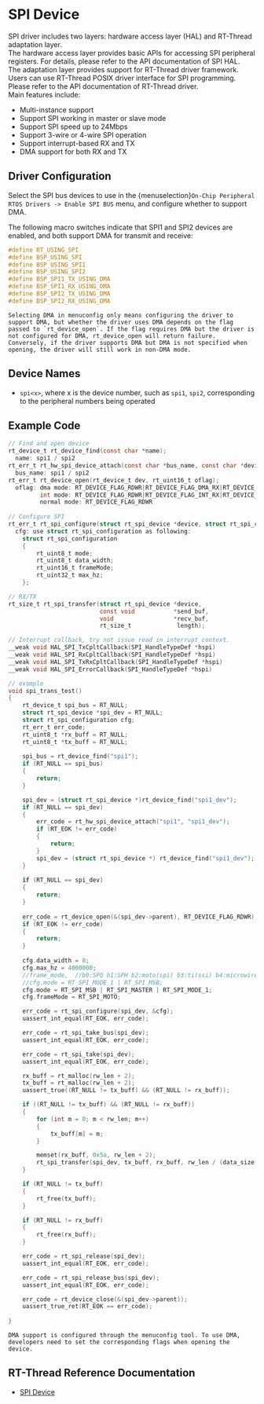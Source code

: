 # SPI Device

SPI driver includes two layers: hardware access layer (HAL) and RT-Thread adaptation layer.<br>
The hardware access layer provides basic APIs for accessing SPI peripheral registers. For details, please refer to the API documentation of SPI HAL.<br>
The adaptation layer provides support for RT-Thread driver framework. Users can use RT-Thread POSIX driver interface for SPI programming. Please refer to the API documentation of RT-Thread driver.<br>
Main features include:<br>
- Multi-instance support
- Support SPI working in master or slave mode
- Support SPI speed up to 24Mbps
- Support 3-wire or 4-wire SPI operation
- Support interrupt-based RX and TX
- DMA support for both RX and TX

## Driver Configuration

Select the SPI bus devices to use in the {menuselection}`On-Chip Peripheral RTOS Drivers -> Enable SPI BUS` menu, and configure whether to support DMA.

The following macro switches indicate that SPI1 and SPI2 devices are enabled, and both support DMA for transmit and receive:
```c
#define RT_USING_SPI
#define BSP_USING_SPI
#define BSP_USING_SPI1
#define BSP_USING_SPI2
#define BSP_SPI1_TX_USING_DMA
#define BSP_SPI1_RX_USING_DMA
#define BSP_SPI2_TX_USING_DMA
#define BSP_SPI2_RX_USING_DMA

```

```{note}
Selecting DMA in menuconfig only means configuring the driver to support DMA, but whether the driver uses DMA depends on the flag passed to `rt_device_open`. If the flag requires DMA but the driver is not configured for DMA, rt_device_open will return failure. Conversely, if the driver supports DMA but DMA is not specified when opening, the driver will still work in non-DMA mode.
```

## Device Names
- `spi<x>`,
where x is the device number, such as `spi1`, `spi2`, corresponding to the peripheral numbers being operated

## Example Code

```c
// Find and open device
rt_device_t rt_device_find(const char *name);
  name: spi1 / spi2
rt_err_t rt_hw_spi_device_attach(const char *bus_name, const char *device_name);
  bus_name: spi1 / spi2
rt_err_t rt_device_open(rt_device_t dev, rt_uint16_t oflag);
  oflag: dma mode: RT_DEVICE_FLAG_RDWR|RT_DEVICE_FLAG_DMA_RX|RT_DEVICE_FLAG_DMA_TX
         int mode: RT_DEVICE_FLAG_RDWR|RT_DEVICE_FLAG_INT_RX|RT_DEVICE_FLAG_INT_TX
		 normal mode: RT_DEVICE_FLAG_RDWR
		 
// Configure SPI
rt_err_t rt_spi_configure(struct rt_spi_device *device, struct rt_spi_configuration *cfg)
  cfg: use struct rt_spi_configuration as following:
	struct rt_spi_configuration
	{
		rt_uint8_t mode;
		rt_uint8_t data_width;
		rt_uint16_t frameMode;
		rt_uint32_t max_hz;
	};

// RX/TX
rt_size_t rt_spi_transfer(struct rt_spi_device *device,
                          const void           *send_buf,
                          void                 *recv_buf,
                          rt_size_t             length);

// Interrupt callback, try not issue read in interrupt context.
__weak void HAL_SPI_TxCpltCallback(SPI_HandleTypeDef *hspi)
__weak void HAL_SPI_RxCpltCallback(SPI_HandleTypeDef *hspi)
__weak void HAL_SPI_TxRxCpltCallback(SPI_HandleTypeDef *hspi)
__weak void HAL_SPI_ErrorCallback(SPI_HandleTypeDef *hspi)

// example
void spi_trans_test()
{
    rt_device_t spi_bus = RT_NULL;
    struct rt_spi_device *spi_dev = RT_NULL;
	struct rt_spi_configuration cfg;
    rt_err_t err_code;
	rt_uint8_t *rx_buff = RT_NULL;
    rt_uint8_t *tx_buff = RT_NULL;
	
	spi_bus = rt_device_find("spi1");
    if (RT_NULL == spi_bus)
    {
        return;
    }

    spi_dev = (struct rt_spi_device *)rt_device_find("spi1_dev");
    if (RT_NULL == spi_dev)
    {
        err_code = rt_hw_spi_device_attach("spi1", "spi1_dev");
        if (RT_EOK != err_code)
        {
            return;
        }
		spi_dev = (struct rt_spi_device *) rt_device_find("spi1_dev");
    }
    
    if (RT_NULL == spi_dev)
    {
        return;
    }
	
    err_code = rt_device_open(&(spi_dev->parent), RT_DEVICE_FLAG_RDWR);
    if (RT_EOK != err_code)
    {
        return;
    }
	
	cfg.data_width = 8;
    cfg.max_hz = 4000000;
    //frame_mode,  //b0:SPO b1:SPH b2:moto(spi) b3:ti(ssi) b4:microwire
    //cfg.mode = RT_SPI_MODE_1 | RT_SPI_MSB;
    cfg.mode = RT_SPI_MSB | RT_SPI_MASTER | RT_SPI_MODE_1;
    cfg.frameMode = RT_SPI_MOTO;

    err_code = rt_spi_configure(spi_dev, &cfg);
    uassert_int_equal(RT_EOK, err_code);

    err_code = rt_spi_take_bus(spi_dev);
    uassert_int_equal(RT_EOK, err_code);

    err_code = rt_spi_take(spi_dev);
    uassert_int_equal(RT_EOK, err_code);

    rx_buff = rt_malloc(rw_len + 2);
    tx_buff = rt_malloc(rw_len + 2);
    uassert_true((RT_NULL != tx_buff) && (RT_NULL != rx_buff));

	if ((RT_NULL != tx_buff) && (RT_NULL != rx_buff))
	{
		for (int m = 0; m < rw_len; m++)
		{
			tx_buff[m] = m;
		}

		memset(rx_buff, 0x5a, rw_len + 2);
		rt_spi_transfer(spi_dev, tx_buff, rx_buff, rw_len / (data_size / 8));
	}

    if (RT_NULL != tx_buff)
    {
        rt_free(tx_buff);
    }

    if (RT_NULL != rx_buff)
    {
        rt_free(rx_buff);
    }

    err_code = rt_spi_release(spi_dev);
    uassert_int_equal(RT_EOK, err_code);

    err_code = rt_spi_release_bus(spi_dev);
    uassert_int_equal(RT_EOK, err_code);

    err_code = rt_device_close(&(spi_dev->parent));
    uassert_true_ret(RT_EOK == err_code);
	
}


```

```{note}
DMA support is configured through the menuconfig tool. To use DMA, developers need to set the corresponding flags when opening the device.
```

[spi]: https://www.rt-thread.org/document/site/#/rt-thread-version/rt-thread-standard/programming-manual/device/spi/spi

## RT-Thread Reference Documentation

- [SPI Device][spi]

